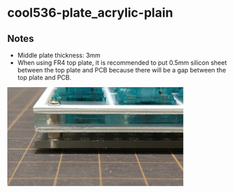 # cool536-plate_acrylic-plain

## Notes
* Middle plate thickness: 3mm
* When using FR4 top plate, it is recommended to put 0.5mm silicon sheet between the top plate and PCB because there will be a gap between the top plate and PCB.
<img src="../img/example_acrylic-plain.jpg" width="80%">